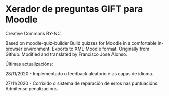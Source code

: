 # Xerador de preguntas GIFT para Moodle
Creative Commons BY-NC


Based on moodle-quiz-builder
Build quizzes for Moodle in a comfortable in-browser environment. Exports to XML-Moodle format. Originally from Github.
Modified and translated by Francisco José Alonso.

Últimas actualizacións:

28/11/2020 - Implementado o feedback aleatorio e as capas de idioma.

27/11/2020 - Corrixido o sistema de reparación de erros nas puntuacións. Admítense penalizacións.


